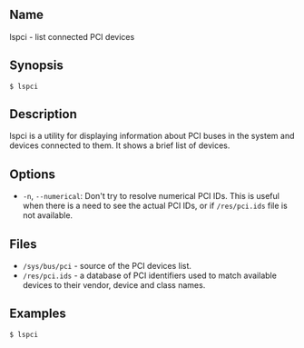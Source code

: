 ## Name

lspci - list connected PCI devices

## Synopsis

```**sh
$ lspci
```

## Description

lspci is a utility for displaying information about PCI buses in the system
and devices connected to them. It shows a brief list of devices.

## Options

* `-n`, `--numerical`: Don't try to resolve numerical PCI IDs. This is useful when
there is a need to see the actual PCI IDs, or if `/res/pci.ids` file is not available.

## Files

* `/sys/bus/pci` - source of the PCI devices list.
* `/res/pci.ids` - a database of PCI identifiers used to match available devices to their vendor, device and class names.

## Examples

```sh
$ lspci
```
